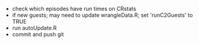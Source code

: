 * check which episodes have run times on CRstats
* if new guests; may need to update wrangleData.R; set 'runC2Guests' to TRUE
* run autoUpdate.R
* commit and push git